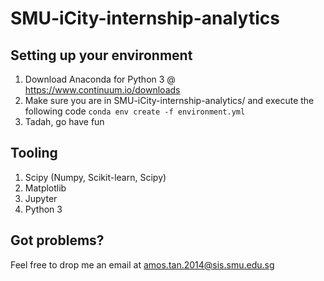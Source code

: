 SMU-iCity-internship-analytics
===================================

Setting up your environment
------------------------------
1. Download Anaconda for Python 3 @ https://www.continuum.io/downloads
2. Make sure you are in SMU-iCity-internship-analytics/ and execute the following code <code>conda env create -f environment.yml</code>
3. Tadah, go have fun

Tooling
------------------
1. Scipy (Numpy, Scikit-learn, Scipy)
2. Matplotlib
3. Jupyter
4. Python 3

Got problems?
-------------------
Feel free to drop me an email at amos.tan.2014@sis.smu.edu.sg
